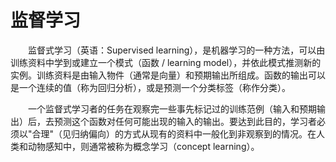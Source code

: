 # 监督学习
&emsp;&emsp;监督式学习（英语：Supervised learning），是机器学习的一种方法，可以由训练资料中学到或建立一个模式（函数 / learning model），并依此模式推测新的实例。训练资料是由输入物件（通常是向量）和预期输出所组成。函数的输出可以是一个连续的值（称为回归分析），或是预测一个分类标签（称作分类）。

&emsp;&emsp;一个监督式学习者的任务在观察完一些事先标记过的训练范例（输入和预期输出）后，去预测这个函数对任何可能出现的输入的输出。要达到此目的，学习者必须以"合理"（见归纳偏向）的方式从现有的资料中一般化到非观察到的情况。在人类和动物感知中，则通常被称为概念学习（concept learning）。
